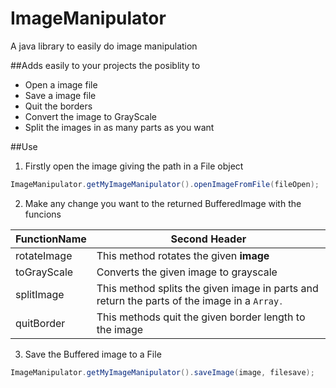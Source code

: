 # ImageManipulator
A java library to easily do image manipulation

##Adds easily to your projects the posiblity to
  * Open a image file
  * Save a image file
  * Quit the borders
  * Convert the image to GrayScale
  * Split the images in as many parts as you want
  
##Use
1. Firstly open the image giving the path in a File object
```java
ImageManipulator.getMyImageManipulator().openImageFromFile(fileOpen);
```
2. Make any change you want to the returned BufferedImage with the funcions

FunctionName  | Second Header
------------- | -------------
rotateImage  | This method rotates the given <strong>image</strong>
toGrayScale  | Converts the given image to grayscale
splitImage  | This method splits the given image in parts and return the parts of the image in a <code>Array<code>.
quitBorder  | This methods quit the given border length to the image

3. Save the Buffered image to a File

```java
ImageManipulator.getMyImageManipulator().saveImage(image, filesave);
```
